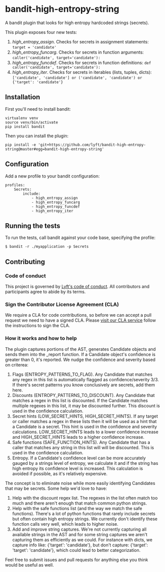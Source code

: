 # bandit-high-entropy-string

A bandit plugin that looks for high entropy hardcoded strings (secrets).

This plugin exposes four new tests:

1. _high\_entropy\_assign_. Checks for secrets in assignment statements: `target = 'candidate'`
2. _high\_entropy\_funcarg_. Checks for secrets in function arguments: `caller('candidate', target='candidate'):`
3. _high\_entropy\_funcdef_. Checks for secrets in function definitions: `def caller('candidate', target='candidate'):`
4. _high\_entropy\_iter_. Checks for secrets in iterables (lists, tuples, dicts): `['candidate',
'candidate'] or ('candidate', 'candidate') or {'target': 'candidate'}`

## Installation

First you'll need to install bandit:

```
virtualenv venv
source venv/bin/activate
pip install bandit
```

Then you can install the plugin:

```
pip install -e 'git+https://github.com/lyft/bandit-high-entropy-string@master#egg=bandit-high-entropy-string'
```

## Configuration

Add a new profile to your bandit configuration:

```
profiles:
    Secrets:
        include:
            - high_entropy_assign
            - high_entropy_funcarg
            - high_entropy_funcdef
            - high_entropy_iter
```

## Running the tests

To run the tests, call bandit against your code base, specifying the profile:

```
$ bandit -r ./myapplication -p Secrets
```

## Contributing

### Code of conduct

This project is governed by [Lyft's code of
conduct](https://github.com/lyft/code-of-conduct).
All contributors and participants agree to abide by its terms.

### Sign the Contributor License Agreement (CLA)

We require a CLA for code contributions, so before we can accept a pull request
we need to have a signed CLA. Please [visit our CLA
service](https://oss.lyft.com/cla)
follow the instructions to sign the CLA.

### How it works and how to help

The plugin captures portions of the AST, generates Candidate objects and sends
them into the _report function. If a Candidate object's confidence is greater
than 0, it's reported. We nudge the confidence and severity based on criterea:

1. Flags (ENTROPY_PATTERNS_TO_FLAG). Any Candidate that matches any regex in this
   list is automatically flagged as confidence/severity 3/3. If there's secret
   patterns you know conclusively are secrets, add them here.
2. Discounts (ENTROPY_PATTERNS_TO_DISCOUNT). Any Candidate that matches a regex in
   this list is discounted. If the Candidate matches multiple regexes in this
   list, it may be discounted further. This discount is used in the confidence
   calculation.
3. Secret hints (LOW_SECRET_HINTS, HIGH_SECRET_HINTS). If any target or caller
   matches a regex in these lists then it will be used as a hint that a
   Candidate is a secret. This hint is used in the confidence and severity
   calculations. LOW_SECRET_HINTS leads to a lower confidence increase and
   HIGH_SECRET_HINTS leads to a higher confidence increase.
4. Safe functions (SAFE_FUNCTION_HINTS). Any Candidate that has a caller that
   matches any string in this list will will be discounted. This is used in the
   confidence calculation.
5. Entropy. If a Candidate's confidence level can be more accurately gauged by
   a strings level of entropy, we calculate it and if the string has high
   entropy its confidence level is increased. This calculation is avoided if
   possible, as it's relatively expensive.

The concept is to eliminate noise while more easily identifying Candidates that
may be secrets. Some help we'd love to have:

1. Help with the discount regex list. The regexes in the list often match too
   much and there aren't enough that match common python strings.
2. Help with the safe functions list (and the way we match the safe functions).
   There's a lot of python functions that rarely include secrets but often
   contain high entropy strings. We currently don't identify these function
   calls very well, which leads to higher noise.
3. Add and improve string captures. We're not currently capturing all available strings
   in the AST and for some string captures we aren't capturing them as
   efficiently as we could. For instance with dicts, we capture info like:
   {'target': 'candidate'}, but don't capture: {'target': 'target': 'candidate'},
   which could lead to better categorization.

Feel free to submit issues and pull requests for anything else you think would be useful
as well.

